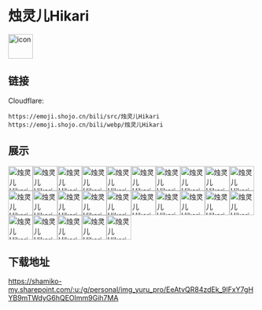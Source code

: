 # 烛灵儿Hikari
<img src="https://emoji.shojo.cn/bili/src/烛灵儿Hikari/icon.png" width="50" height="50" alt="icon">

## 链接
Cloudflare:
```
https://emoji.shojo.cn/bili/src/烛灵儿Hikari
https://emoji.shojo.cn/bili/webp/烛灵儿Hikari
```
## 展示
<img src="https://emoji.shojo.cn/bili/src/烛灵儿Hikari/烛灵儿Hikari-快睡觉.png" width="50" height="50" alt="烛灵儿Hikari-快睡觉"><img src="https://emoji.shojo.cn/bili/src/烛灵儿Hikari/烛灵儿Hikari-好饿.png" width="50" height="50" alt="烛灵儿Hikari-好饿"><img src="https://emoji.shojo.cn/bili/src/烛灵儿Hikari/烛灵儿Hikari-哼.png" width="50" height="50" alt="烛灵儿Hikari-哼"><img src="https://emoji.shojo.cn/bili/src/烛灵儿Hikari/烛灵儿Hikari-生气.png" width="50" height="50" alt="烛灵儿Hikari-生气"><img src="https://emoji.shojo.cn/bili/src/烛灵儿Hikari/烛灵儿Hikari-加油.png" width="50" height="50" alt="烛灵儿Hikari-加油"><img src="https://emoji.shojo.cn/bili/src/烛灵儿Hikari/烛灵儿Hikari-贴贴.png" width="50" height="50" alt="烛灵儿Hikari-贴贴"><img src="https://emoji.shojo.cn/bili/src/烛灵儿Hikari/烛灵儿Hikari-呜呜.png" width="50" height="50" alt="烛灵儿Hikari-呜呜"><img src="https://emoji.shojo.cn/bili/src/烛灵儿Hikari/烛灵儿Hikari-爱你.png" width="50" height="50" alt="烛灵儿Hikari-爱你"><img src="https://emoji.shojo.cn/bili/src/烛灵儿Hikari/烛灵儿Hikari-流汗.png" width="50" height="50" alt="烛灵儿Hikari-流汗"><img src="https://emoji.shojo.cn/bili/src/烛灵儿Hikari/烛灵儿Hikari-晚安.png" width="50" height="50" alt="烛灵儿Hikari-晚安"><img src="https://emoji.shojo.cn/bili/src/烛灵儿Hikari/烛灵儿Hikari-暗中观察.png" width="50" height="50" alt="烛灵儿Hikari-暗中观察"><img src="https://emoji.shojo.cn/bili/src/烛灵儿Hikari/烛灵儿Hikari-病娇.png" width="50" height="50" alt="烛灵儿Hikari-病娇"><img src="https://emoji.shojo.cn/bili/src/烛灵儿Hikari/烛灵儿Hikari-汪.png" width="50" height="50" alt="烛灵儿Hikari-汪"><img src="https://emoji.shojo.cn/bili/src/烛灵儿Hikari/烛灵儿Hikari-嫌弃.png" width="50" height="50" alt="烛灵儿Hikari-嫌弃"><img src="https://emoji.shojo.cn/bili/src/烛灵儿Hikari/烛灵儿Hikari-抱抱.png" width="50" height="50" alt="烛灵儿Hikari-抱抱"><img src="https://emoji.shojo.cn/bili/src/烛灵儿Hikari/烛灵儿Hikari-哒咩.png" width="50" height="50" alt="烛灵儿Hikari-哒咩"><img src="https://emoji.shojo.cn/bili/src/烛灵儿Hikari/烛灵儿Hikari-叉出去.png" width="50" height="50" alt="烛灵儿Hikari-叉出去"><img src="https://emoji.shojo.cn/bili/src/烛灵儿Hikari/烛灵儿Hikari-问号.png" width="50" height="50" alt="烛灵儿Hikari-问号"><img src="https://emoji.shojo.cn/bili/src/烛灵儿Hikari/烛灵儿Hikari-害怕.png" width="50" height="50" alt="烛灵儿Hikari-害怕"><img src="https://emoji.shojo.cn/bili/src/烛灵儿Hikari/烛灵儿Hikari-烛脑过载.png" width="50" height="50" alt="烛灵儿Hikari-烛脑过载"><img src="https://emoji.shojo.cn/bili/src/烛灵儿Hikari/烛灵儿Hikari-打call.png" width="50" height="50" alt="烛灵儿Hikari-打call"><img src="https://emoji.shojo.cn/bili/src/烛灵儿Hikari/烛灵儿Hikari-妈妈饭饭.png" width="50" height="50" alt="烛灵儿Hikari-妈妈饭饭"><img src="https://emoji.shojo.cn/bili/src/烛灵儿Hikari/烛灵儿Hikari-亲亲.png" width="50" height="50" alt="烛灵儿Hikari-亲亲"><img src="https://emoji.shojo.cn/bili/src/烛灵儿Hikari/烛灵儿Hikari-兴奋.png" width="50" height="50" alt="烛灵儿Hikari-兴奋"><img src="https://emoji.shojo.cn/bili/src/烛灵儿Hikari/烛灵儿Hikari-害羞.png" width="50" height="50" alt="烛灵儿Hikari-害羞">

## 下载地址

https://shamiko-my.sharepoint.com/:u:/g/personal/img_yuru_pro/EeAtvQR84zdEk_9lFxY7gHYB9mTWdyG6hQEOImm9Gih7MA
